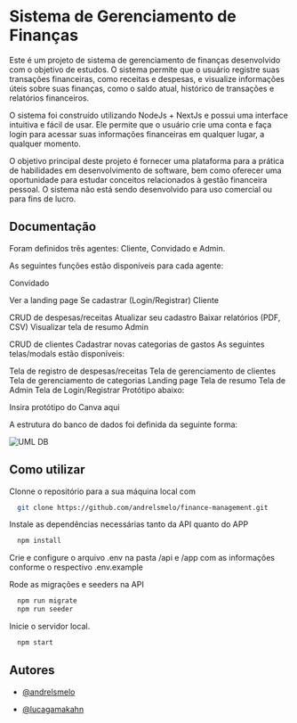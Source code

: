 # Sistema de Gerenciamento de Finanças

Este é um projeto de sistema de gerenciamento de finanças desenvolvido com o objetivo de estudos. O sistema permite que o usuário registre suas transações financeiras, como receitas e despesas, e visualize informações úteis sobre suas finanças, como o saldo atual, histórico de transações e relatórios financeiros.

O sistema foi construído utilizando NodeJs + NextJs e possui uma interface intuitiva e fácil de usar. Ele permite que o usuário crie uma conta e faça login para acessar suas informações financeiras em qualquer lugar, a qualquer momento.

O objetivo principal deste projeto é fornecer uma plataforma para a prática de habilidades em desenvolvimento de software, bem como oferecer uma oportunidade para estudar conceitos relacionados à gestão financeira pessoal. O sistema não está sendo desenvolvido para uso comercial ou para fins de lucro.
## Documentação

Foram definidos três agentes: Cliente, Convidado e Admin.

As seguintes funções estão disponíveis para cada agente:

Convidado

Ver a landing page
Se cadastrar (Login/Registrar)
Cliente

CRUD de despesas/receitas
Atualizar seu cadastro
Baixar relatórios (PDF, CSV)
Visualizar tela de resumo
Admin

CRUD de clientes
Cadastrar novas categorias de gastos
As seguintes telas/modals estão disponíveis:

Tela de registro de despesas/receitas
Tela de gerenciamento de clientes
Tela de gerenciamento de categorias
Landing page
Tela de resumo
Tela de Admin
Tela de Login/Registrar
Protótipo abaixo:

Insira protótipo do Canva aqui

A estrutura do banco de dados foi definida da seguinte forma:

![UML DB](https://user-images.githubusercontent.com/95425092/225045412-7d0b53ef-59d5-40ff-8ff1-ae8f3f373ed1.jpg)

## Como utilizar


Clonne o repositório para a sua máquina local com 
```bash
  git clone https://github.com/andrelsmelo/finance-management.git
```
Instale as dependências necessárias tanto da API quanto do APP

```bash
  npm install
```

Crie e configure o arquivo .env na pasta /api e /app com as informações conforme o respectivo .env.example

Rode as migrações e seeders na API

```bash
  npm run migrate
  npm run seeder
```

Inicie o servidor local.

```bash
  npm start
```
    
## Autores

- [ @andrelsmelo ](https://github.com/andrelsmelo)

- [ @lucagamakahn ](https://github.com/luca-gama-kahn)
